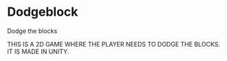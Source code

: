 # Dodgeblock
Dodge the blocks





THIS IS A 2D GAME WHERE THE PLAYER NEEDS TO DODGE THE BLOCKS. IT IS MADE IN UNITY. 
